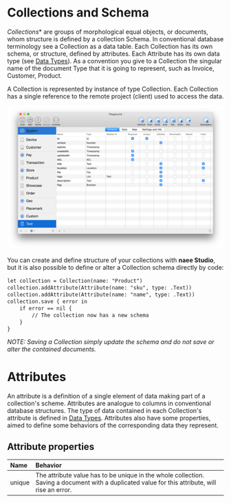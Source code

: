 # Collections and Schema
*Collections** are groups of morphological equal objects, or documents, whom structure is defined by a collection Schema. In conventional database terminology see a Collection as a data table.
Each Collection has its own schema, or structure, defined by attributes. Each Attribute has its own data type (see [Data Types](data-types.md)). 
As a convention you give to a Collection the singular name of the document Type that it is going to represent, such as Invoice, Customer, Product. 

A Collection is represented by instance of type Collection. Each Collection has a single reference to the remote project (client) used to access the data. 

![Screenshot](img/schema.png)

You can create and define structure of your collections with **naee Studio**, but it is also possible to define or alter a Collection schema directly by code:

```
let collection = Collection(name: "Product")
collection.addAttribute(Attribute(name: "sku", type: .Text))
collection.addAttribute(Attribute(name: "name", type: .Text))
collection.save { error in
	if error == nil {
		// The collection now has a new schema 
	}
}
```
*NOTE: Saving a Collection simply update the schema and do not save or alter the contained documents.* 
# Attributes
An attribute is a definition of a single element of data making part of a collection's scheme. Attributes are analogue to columns in conventional database structures.
The type of data contained in each Collection's attribute is defined in [Data Types](data-types.md).
Attributes also have some properties, aimed to define some behaviors of the corresponding data they represent.
## Attribute properties
| Name | Behavior |
|:-|:-|
| unique | The attribute value has to be unique in the whole collection. Saving a document with a duplicated value for this attribute, will rise an error. 


